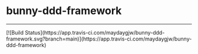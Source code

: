 # bunny-ddd-framework
<hr>
[![Build Status](https://app.travis-ci.com/maydaygjw/bunny-ddd-framework.svg?branch=main)](https://app.travis-ci.com/maydaygjw/bunny-ddd-framework)

